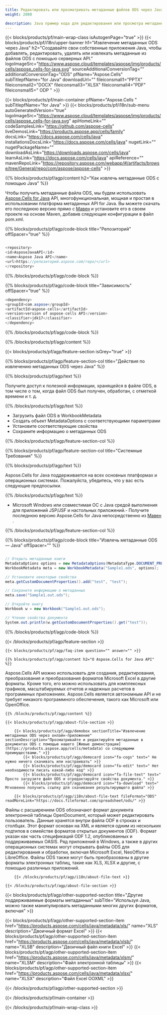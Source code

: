 ```yaml
---
title: Редактировать или просматривать метаданные файлов ODS через Java 
weight: 2080

description: Java пример кода для редактирования или просмотра метаданных формата ODS в Java среде выполнения для приложений JSP/JSF и настольных приложений.
---
```

{{< blocks/products/pf/main-wrap-class isAutogenPage="true" >}}
{{< blocks/products/pf/i18n/upper-banner h1="Извлечение метаданных ODS через Java" h2="Создавайте свои собственные приложения Java, чтобы добавлять, редактировать, удалять или извлекать метаданные из файлов ODS с помощью серверных API." logoImageSrc="https://www.aspose.cloud/templates/aspose/img/products/cells/aspose_cells-for-java.svg" sourceAdditionalConversionTag="" additionalConversionTag="ODS" pfName="Aspose.Cells" subTitlepfName="for Java" downloadUrl="" fileiconsmall1="PPTX" fileiconsmall2="DOCX" fileiconsmall3="XLSX" fileiconsmall4="PDF" fileiconsmall5=" ODP " >}}

{{< blocks/products/pf/main-container pfName="Aspose.Cells " subTitlepfName="for Java" >}}
{{< blocks/products/pf/i18n/sub-menu autoGeneratedVersion="true" logoImageSrc="https://www.aspose.cloud/templates/aspose/img/products/cells/aspose_cells-for-java.svg" apiHomeLink="" codeSamplesLink="https://github.com/aspose-cells" liveDemosLink="https://products.aspose.app/cells/family" docsLink="https://docs.aspose.com/cells/java" installationsDocsLink="https://docs.aspose.com/cells/java" nugetLink="" nugetPackageName="" downloadAsLink="https://downloads.aspose.com/cells/java" learnAsLink="https://docs.aspose.com/cells/java" apiReference="" mavenRepoLink="https://repository.aspose.com/webapp/#/artifacts/browse/tree/General/repo/com/aspose/aspose-cells" >}}

{{% blocks/products/pf/agp/content h2="Как извлечь метаданные ODS с помощью Java" %}}

 Чтобы получить метаданные файла ODS, мы будем использовать
 [Aspose.Cells for Java](https://products.aspose.com/cells/java) 
 API, многофункциональная, мощная и простая в использовании платформа метаданных API for Java. Вы можете скачать его последнюю версию прямо с
 [Мавен](https://repository.aspose.com/webapp/#/artifacts/browse/tree/General/repo/com/aspose/aspose-cells) 
 и установите его в своем проекте на основе Maven, добавив следующие конфигурации в файл pom.xml.

{{% blocks/products/pf/agp/code-block title="Репозиторий" offSpacer="true" %}}

```cs

<repository>
<id>AsposeJavaAPI</id>
<name>Aspose Java API</name>
<url>https://репозиторий.aspose.com/repo/</url>
</repository>


```

{{% /blocks/products/pf/agp/code-block %}}

{{% blocks/products/pf/agp/code-block title="Зависимость" offSpacer="true" %}}

```cs
<dependency>
<groupId>com.aspose</groupId>
<artifactId>aspose-cells</artifactId>
<version>version of aspose-cells API</version>
<classifier>jdk17</classifier>
</dependency>


```

{{% /blocks/products/pf/agp/code-block %}}

{{% /blocks/products/pf/agp/content %}}

{{< blocks/products/pf/agp/feature-section isGrey="true" >}}

{{% blocks/products/pf/agp/feature-section-col title="Действия по извлечению метаданных ODS через Java" %}}

{{% blocks/products/pf/agp/text %}}

 Получите доступ к полезной информации, хранящейся в файле ODS, в том числе о том, когда файл ODS был получен, обработан, с отметкой времени и т. д.

{{% /blocks/products/pf/agp/text %}}

+ Загрузить файл ODS в WorkbookMetadata
+ Создать объект MetadataOptions с соответствующими параметрами
+ Установите соответствующие свойства
+ Сохраните информацию о метаданных ODS

{{% /blocks/products/pf/agp/feature-section-col %}}

{{% blocks/products/pf/agp/feature-section-col title="Системные Требования" %}}

{{% blocks/products/pf/agp/text %}}

 Aspose.Cells for Java поддерживается на всех основных платформах и операционных системах. Пожалуйста, убедитесь, что у вас есть следующие предпосылки.

{{% /blocks/products/pf/agp/text %}}

- Microsoft Windows или совместимая ОС с Java средой выполнения для приложений JSP/JSF и настольных приложений.- Получите последнюю версию Aspose.Cells for Java непосредственно из [Мавен](https://repository.aspose.com/webapp/#/artifacts/browse/tree/General/repo/com/aspose/aspose-cells)  .

{{% /blocks/products/pf/agp/feature-section-col %}}

{{% blocks/products/pf/agp/code-block title="Извлечь метаданные ODS — Java" offSpacer="" %}}

```cs

// Открыть метаданные книги
MetadataOptions options = new MetadataOptions(MetadataType.DOCUMENT_PROPERTIES);
WorkbookMetadata meta = new WorkbookMetadata("Sample1.ods", options);

// Установите некоторые свойства
meta.getCustomDocumentProperties().add("test", "test");

// Сохраните информацию о метаданных
meta.save("Sample1.out.ods");

// Откройте книгу
Workbook w = new Workbook("Sample1.out.ods");

// Чтение свойства документа
System.out.println(w.getCustomDocumentProperties().get("test"));  


```

{{% /blocks/products/pf/agp/code-block %}}

{{< /blocks/products/pf/agp/feature-section >}}

    {{< blocks/products/pf/agp/faq-item question="" answer="" >}}
 

<!-- aboutfile Starts -->

    {{% blocks/products/pf/agp/content h2="О Aspose.Cells for Java API" %}}

 Aspose.Cells API можно использовать для создания, редактирования, преобразования и преобразования форматов Microsoft Excel в другие форматы. Кроме того, его можно использовать для комплексных графиков, масштабируемых отчетов и надежных расчетов в программных приложениях. Aspose.Cells является автономным API и не требует никакого программного обеспечения, такого как Microsoft или OpenOffice.  



    {{% /blocks/products/pf/agp/content %}}

    {{< blocks/products/pf/agp/about-file-section >}}

        {{< blocks/products/pf/agp/demobox sectionTitle="Извлечение метаданных ODS через онлайн-приложение" sectionDescription="Просматривайте и редактируйте метаданные в документах ODS с помощью нашего [Живые демонстрации](https://products.aspose.app/cells/metadata) со следующими преимуществами." >}}
            {{< blocks/products/pf/agp/democard icon="fa-cogs" text=" Не нужно ничего скачивать или настраивать" >}}
            {{< blocks/products/pf/agp/democard icon="fa-edit" text=" Нет необходимости писать какой-либо код" >}}
            {{< blocks/products/pf/agp/democard icon="fa-file-text" text=" Просто загрузите файл ODS и отредактируйте свойства документа." >}}
            {{< blocks/products/pf/agp/democard icon="fa-download" text=" Мгновенно получить ссылку для скачивания результирующего файла" >}}

        {{< blocks/products/pf/agp/i18n/about-file-text fileFormat="ODS" readMoreLink="https://docs.fileformat.com/spreadsheet/ods/" >}}
Файлы с расширением ODS обозначают формат документа электронной таблицы OpenDocument, который может редактировать пользователь. Данные хранятся внутри файла ODF в строках и столбцах. Этот формат основан на XML и является одним из нескольких подтипов в семействе форматов открытых документов (ODF). Формат указан как часть спецификаций ODF 1.2, опубликованных и поддерживаемых OASIS. Ряд приложений в Windows, а также в других операционных системах могут открывать файлы ODS для редактирования и обработки, включая Microsoft Excel, NeoOffice и LibreOffice. Файлы ODS также могут быть преобразованы в другие форматы электронных таблиц, такие как XLS, XLSX и другие, с помощью различных приложений.

        {{< /blocks/products/pf/agp/i18n/about-file-text >}}

    {{< /blocks/products/pf/agp/about-file-section >}}

<!-- aboutfile Ends -->

{{< blocks/products/pf/agp/other-supported-section title="Другие поддерживаемые форматы метаданных" subTitle="Используя Java, можно также манипулировать метаданными многих других форматов, включая" >}}

{{< blocks/products/pf/agp/other-supported-section-item href="https://products.aspose.com/cells/java/metadata/xls/" name="XLS" description="Двоичный формат Excel" >}}
{{< blocks/products/pf/agp/other-supported-section-item href="https://products.aspose.com/cells/java/metadata/xlsb/" name="XLSB" description="Двоичный файл книги Excel" >}}
{{< blocks/products/pf/agp/other-supported-section-item href="https://products.aspose.com/cells/java/metadata/xlsm/" name="XLSM" description="Файл электронной таблицы" >}}
{{< blocks/products/pf/agp/other-supported-section-item href="https://products.aspose.com/cells/java/metadata/xlsx/" name="XLSX" description="Файл Excel OOXML" >}}

{{< /blocks/products/pf/agp/other-supported-section >}}

{{< /blocks/products/pf/main-container >}}
    
{{< /blocks/products/pf/main-wrap-class >}}
